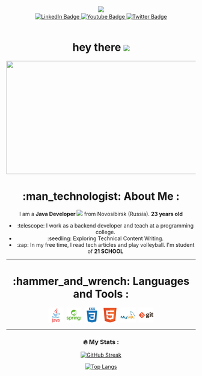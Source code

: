 <div id="header" align="center">
  <img src="https://media.giphy.com/media/qgQUggAC3Pfv687qPC/giphy.gif" width="100"/>
</div>
<div id="badges" align="center">
  <a href="https://vk.com/codeimperror">
    <img src="https://img.shields.io/badge/Вконтакте-blue?style=for-the-badge&logo=vk&logoColor=white" alt="LinkedIn Badge"/>
  </a>
  <a href="mailto:sanchezzz1597@gmail.com">
    <img src="https://img.shields.io/badge/Gmail-red?style=for-the-badge&logo=gmail&logoColor=white" alt="Youtube Badge"/>
  </a>
  <a href="https://t.me/zico_imp">
    <img src="https://img.shields.io/badge/Telegram-blue?style=for-the-badge&logo=telegram&logoColor=white" alt="Twitter Badge"/>
  </a>
</div>
<div id="views" align="center">
<img src="https://komarev.com/ghpvc/?username=a-vor&style=flat-square&color=blue" alt=""/>
</div>
<div id="hey" align="center">
<h1>
  hey there
  <img src="https://media.giphy.com/media/hvRJCLFzcasrR4ia7z/giphy.gif" width="30px"/>
</h1>

<div id="gif" align="center">
  <img src="https://media.giphy.com/media/RbDKaczqWovIugyJmW/giphy.gif" width="600" height="300"/>
</div>
<h1>
  :man_technologist: About Me :
 </h1>
<p>I am a <strong> Java Developer </strong> <img src="https://media.giphy.com/media/WUlplcMpOCEmTGBtBW/giphy.gif" width="30"> from Novosibirsk (Russia). <strong> 23 years old </strong><p>
<ul>
<li> :telescope: I work as a backend developer and teach at a programming college. </li>
<li> :seedling: Exploring Technical Content Writing. </li>
<li> :zap: In my free time, I read tech articles and play volleyball. I'm student of <strong> 21 SCHOOL </strong></li>
</ul>
  
---
  <h1> :hammer_and_wrench: Languages and Tools : </h1>
<div>
  <img src="https://github.com/devicons/devicon/blob/master/icons/java/java-original-wordmark.svg" title="Java" alt="Java" width="40" height="40"/>&nbsp;
  <img src="https://github.com/devicons/devicon/blob/master/icons/spring/spring-original-wordmark.svg" title="Spring" alt="Spring" width="40" height="40"/>&nbsp;
  <img src="https://github.com/devicons/devicon/blob/master/icons/css3/css3-plain-wordmark.svg"  title="CSS3" alt="CSS" width="40" height="40"/>&nbsp;
  <img src="https://github.com/devicons/devicon/blob/master/icons/html5/html5-original.svg" title="HTML5" alt="HTML" width="40" height="40"/>&nbsp;
  <img src="https://github.com/devicons/devicon/blob/master/icons/mysql/mysql-original-wordmark.svg" title="MySQL"  alt="MySQL" width="40" height="40"/>&nbsp;
  <img src="https://github.com/devicons/devicon/blob/master/icons/git/git-original-wordmark.svg" title="Git" **alt="Git" width="40" height="40"/>
</div>

---
### :fire: My Stats :
[![GitHub Streak](http://github-readme-streak-stats.herokuapp.com?user=a-vor&theme=dark&background=000000)](https://git.io/streak-stats)

  
[![Top Langs](https://github-readme-stats.vercel.app/api/top-langs/?username=a-vor&layout=compact&theme=vision-friendly-light)](https://github.com/anuraghazra/github-readme-stats)
